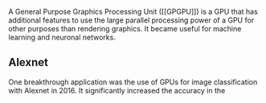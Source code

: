 A General Purpose Graphics Processing Unit ([[GPGPU]]) is a GPU that has additional features to use the large parallel processing power of a GPU for other purposes than rendering graphics. It became useful for machine learning and neuronal networks.
## Alexnet
One breakthrough application was the use of GPUs for image classification with Alexnet in 2016. It significantly increased the accuracy in the 